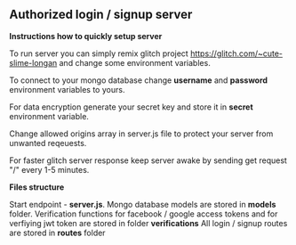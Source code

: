 ## **Authorized login / signup server**

**Instructions how to quickly setup server**

To run server you can simply remix glitch project https://glitch.com/~cute-slime-longan and change some environment variables.

To connect to your mongo database change **username** and **password** environment variables to yours.

For data encryption generate your secret key and store it in **secret** environment variable.

Change allowed origins array in server.js file to protect your server from unwanted reqeuests.

For faster glitch server response keep server awake by sending get request "/" every 1-5 minutes.

**Files structure**


Start endpoint - **server.js**.
Mongo database models are stored in **models** folder.
Verification functions for facebook / google access tokens and for verfiying jwt token are stored in folder **verifications**
All login / signup routes are stored in **routes** folder
